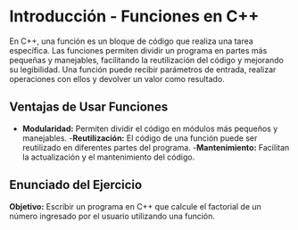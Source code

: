 # Introducción - Funciones en C++

En C++, una función es un bloque de código que realiza una tarea específica. Las funciones permiten dividir un programa en partes más pequeñas y manejables, facilitando la reutilización del código y mejorando su legibilidad. Una función puede recibir parámetros de entrada, realizar operaciones con ellos y devolver un valor como resultado.

## Ventajas de Usar Funciones

- **Modularidad:** Permiten dividir el código en módulos más pequeños y manejables.
-**Reutilización:** El código de una función puede ser reutilizado en diferentes partes del programa.
-**Mantenimiento:** Facilitan la actualización y el mantenimiento del código.

## Enunciado del Ejercicio

**Objetivo:** Escribir un programa en C++ que calcule el factorial de un número ingresado por el usuario utilizando una función.
